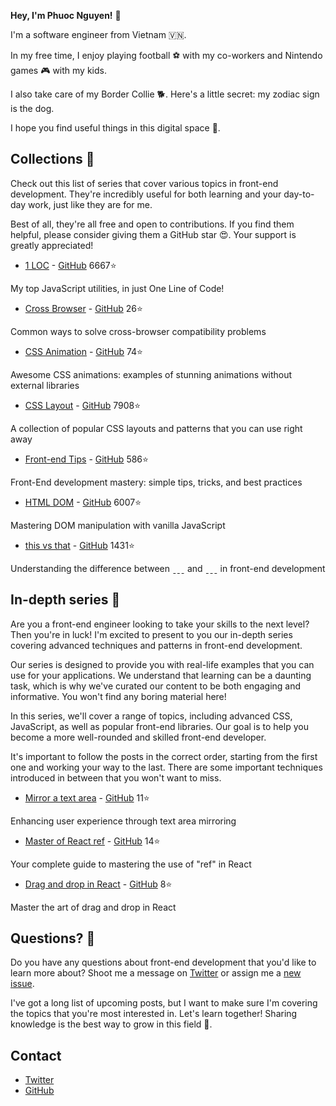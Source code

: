 **Hey, I'm Phuoc Nguyen!** 👋

I'm a software engineer from Vietnam 🇻🇳.

In my free time, I enjoy playing football ⚽ with my co-workers and Nintendo games 🎮 with my kids.

I also take care of my Border Collie 🐕. Here's a little secret: my zodiac sign is the dog.

I hope you find useful things in this digital space 🚀.

## Collections 🚀

Check out this list of series that cover various topics in front-end development. They're incredibly useful for both learning and your day-to-day work, just like they are for me.

Best of all, they're all free and open to contributions. If you find them helpful, please consider giving them a GitHub star 😍. Your support is greatly appreciated!

* [1 LOC](https://phuoc.ng/collection/1-loc/) - [GitHub](https://github.com/phuocng/1loc) 6667⭐

My top JavaScript utilities, in just One Line of Code!

* [Cross Browser](https://phuoc.ng/collection/cross-browser-compatible/) - [GitHub](https://github.com/phuocng/cross-browser) 26⭐

Common ways to solve cross-browser compatibility problems

* [CSS Animation](https://phuoc.ng/collection/css-animation/) - [GitHub](https://github.com/phuocng/css-animation) 74⭐

Awesome CSS animations: examples of stunning animations without external libraries

* [CSS Layout](https://phuoc.ng/collection/css-layout/) - [GitHub](https://github.com/phuocng/csslayout) 7908⭐

A collection of popular CSS layouts and patterns that you can use right away

* [Front-end Tips](https://phuoc.ng/collection/tips/) - [GitHub](https://github.com/phuocng/frontend-tips) 586⭐

Front-End development mastery: simple tips, tricks, and best practices

* [HTML DOM](https://phuoc.ng/collection/html-dom/) - [GitHub](https://github.com/phuocng/html-dom) 6007⭐

Mastering DOM manipulation with vanilla JavaScript

* [this vs that](https://phuoc.ng/collection/this-vs-that/) - [GitHub](https://github.com/phuocng/this-vs-that) 1431⭐

Understanding the difference between ˍˍˍ and ˍˍˍ in front-end development

## In-depth series 🧪

Are you a front-end engineer looking to take your skills to the next level? Then you're in luck! I'm excited to present to you our in-depth series covering advanced techniques and patterns in front-end development.

Our series is designed to provide you with real-life examples that you can use for your applications. We understand that learning can be a daunting task, which is why we've curated our content to be both engaging and informative. You won't find any boring material here!

In this series, we'll cover a range of topics, including advanced CSS, JavaScript, as well as popular front-end libraries. Our goal is to help you become a more well-rounded and skilled front-end developer.

It's important to follow the posts in the correct order, starting from the first one and working your way to the last. There are some important techniques introduced in between that you won't want to miss.

* [Mirror a text area](https://phuoc.ng/collection/mirror-a-text-area/) - [GitHub](https://github.com/phuocng/mirror-a-text-area) 11⭐

Enhancing user experience through text area mirroring

* [Master of React ref](https://phuoc.ng/collection/react-ref/) - [GitHub](https://github.com/phuocng/master-of-react-ref) 14⭐

Your complete guide to mastering the use of "ref" in React

* [Drag and drop in React](https://phuoc.ng/collection/react-drag-drop/) - [GitHub](https://github.com/phuocng/react-drag-drop) 8⭐

Master the art of drag and drop in React

## Questions? 🙋

Do you have any questions about front-end development that you'd like to learn more about? Shoot me a message on [Twitter](https://twitter.com/_phuocng) or assign me a [new issue](https://github.com/phuocng/phuocng/issues).

I've got a long list of upcoming posts, but I want to make sure I'm covering the topics that you're most interested in. Let's learn together! Sharing knowledge is the best way to grow in this field 🥷.

## Contact

- [Twitter](https://twitter.com/_phuocng)
- [GitHub](https://github.com/phuocng)
